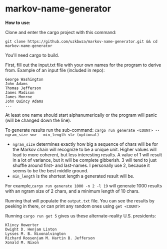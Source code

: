 
# markov-name-generator
**How to use:**

Clone and enter the cargo project with this command:

`git clone https://github.com/uzkbwza/markov-name-generator.git && cd markov-name-generator`

You'll need cargo to build.

First, fill out the input.txt file with your own names for the program to derive from. Example of an input file (included in repo):
```
George Washington
John Adams
Thomas Jefferson
James Madison
James Monroe
John Quincy Adams
...
```
At least one name should start alphanumerically or the program will panic (will be changed down the line).

To generate results run the sub-command:
`cargo run generate <COUNT> --ngram_size <n> --min_length <l> (optional)`

- `ngram_size` determines exactly how big a sequence of chars will be for the Markov chain will recognize to be a unique unit. Higher values will lead to more coherent, but less interesting results. A value of 1 will result in a lot of variance, but it will be complete gibberish. 3 will tend to just shuffle around first- and last-names. I personally use 2, because it seems to be the best middle ground.
- `min_length` is the shortest length a generated result will be.

For example,`cargo run generate 1000 -n 2 -l 19` will generate 1000 results with an ngram size of 2 chars, and a minimum length of 10 chars.

Running that will populate the `output.txt` file. You can see the results by peeking in there, or can print any random ones using `get <COUNT>`

Running `cargo run get 5` gives us these alternate-reality U.S. presidents:

```
Klincy Howerter
Dwight D. Henjam Linton
Lysses M. B. Nixonalvington
Richard Roosenjam M. Hartin B. Jefferson
Xonald M. Nixon
```
